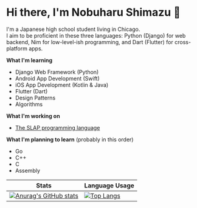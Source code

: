 # Hi there, I'm Nobuharu Shimazu 👋

I'm a Japanese high school student living in Chicago. <br>
I aim to be proficient in these three languages: Python (Django) for web backend, Nim for low-level-ish programming, and Dart (Flutter) for cross-platform apps.

**What I'm learning**
 - Django Web Framework (Python)
 - Android App Development (Swift)
 - iOS App Development (Kotlin & Java)
 - Flutter (Dart)
 - Design Patterns
 - Algorithms

**What I'm working on**
 - [The SLAP programming language](https://github.com/bichanna/slap#the-slap-programming-language)

**What I'm planning to learn** (probably in this order)
 - Go
 - C++
 - C
 - Assembly

| Stats | Language Usage |
| ----------- | ----------- |
| [![Anurag's GitHub stats](https://github-readme-stats.vercel.app/api?username=bichanna&count_private=true&show_icons=true)](https://github.com/anuraghazra/github-readme-stats)| [![Top Langs](https://github-readme-stats.vercel.app/api/top-langs/?username=bichanna&langs_count=5&layout=compact)](https://github.com/anuraghazra/github-readme-stats)

